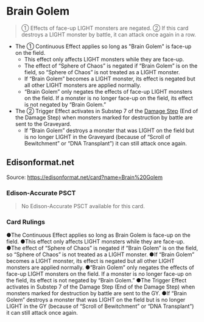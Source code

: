 # Brain Golem

> ① Effects of face-up LIGHT monsters are negated. ② If this card destroys a LIGHT monster by battle, it can attack once again in a row.

*   The ① Continuous Effect applies so long as "Brain Golem" is face-up on the field.
    *   This effect only affects LIGHT monsters while they are face-up.
    *   The effect of “Sphere of Chaos” is negated if “Brain Golem” is on the field, so “Sphere of Chaos” is not treated as a LIGHT monster.
    *   If “Brain Golem” becomes a LIGHT monster, its effect is negated but all other LIGHT monsters are applied normally.
    *   “Brain Golem” only negates the effects of face-up LIGHT monsters on the field. If a monster is no longer face-up on the field, its effect is not negated by “Brain Golem.”
*   The ② Trigger Effect activates in Substep 7 of the [Damage Step](https://www.edisonformat.com/battle-phase.html) (End of the Damage Step) when monsters marked for destruction by battle are sent to the Graveyard.
    *   If “Brain Golem” destroys a monster that was LIGHT on the field but is no longer LIGHT in the Graveyard (because of “Scroll of Bewitchment” or “DNA Transplant”) it can still attack once again.

## Edisonformat.net

Source: https://edisonformat.net/card?name=Brain%20Golem

### Edison-Accurate PSCT

> No Edison-Accurate PSCT available for this card.

### Card Rulings

●The Continuous Effect applies so long as Brain Golem is face-up on the field.
●This effect only affects LIGHT monsters while they are face-up.
●The effect of “Sphere of Chaos” is negated if “Brain Golem” is on the field, so “Sphere of Chaos” is not treated as a LIGHT monster.
●If “Brain Golem” becomes a LIGHT monster, its effect is negated but all other LIGHT monsters are applied normally.
●“Brain Golem” only negates the effects of face-up LIGHT monsters on the field. If a monster is no longer face-up on the field, its effect is not negated by “Brain Golem.”
●The Trigger Effect activates in Substep 7 of the Damage Step (End of the Damage Step) when monsters marked for destruction by battle are sent to the GY.
●If “Brain Golem” destroys a monster that was LIGHT on the field but is no longer LIGHT in the GY (because of “Scroll of Bewitchment” or “DNA Transplant”) it can still attack once again.
            